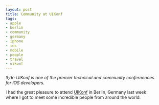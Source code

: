 ```yaml
---
layout: post
title: Community at UIKonf
tags:
- apple
- berlin
- community
- germany
- iphone
- ios
- mobile
- people
- travel
- uikonf
---
```


_tl;dr: UIKonf is one of the premier technical and community confernences for iOS developers._

<!--excerpt.start-->
I had the great pleasure to attend [UIKonf](http://www.uikonf.com) in Berlin, Germany last week where I got to meet some incredible people from around the world.
<!--excerpt.end-->


<!-- https://www.youtube.com/watch?v=Nx0cKEQcbz4&list=PLdr22uU_wISohI7PIhzq0gotGfKZl1lGo -->
